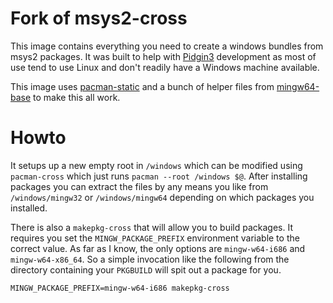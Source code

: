 # Fork of msys2-cross

This image contains everything you need to create a windows bundles from msys2
packages.  It was built to help with [Pidgin3](https://pidgin.im) development
as most of use tend to use Linux and don't readily have a Windows machine
available.

This image uses
[pacman-static](https://aur.archlinux.org/packages/pacman-static/) and a bunch
of helper files from [mingw64-base](http://repo.msys2.org/distrib/x86_64/) to
make this all work.

# Howto

It setups up a new empty root in `/windows` which can be modified using
`pacman-cross` which just runs `pacman --root /windows $@`.  After installing
packages you can extract the files by any means you like from
`/windows/mingw32` or `/windows/mingw64` depending on which packages you
installed.

There is also a `makepkg-cross` that will allow you to build packages.  It
requires you set the `MINGW_PACKAGE_PREFIX` environment variable to the
correct value.  As far as I know, the only options are `mingw-w64-i686` and
`mingw-w64-x86_64`.  So a simple invocation like the following from the
directory containing your `PKGBUILD` will spit out a package for you.

```
MINGW_PACKAGE_PREFIX=mingw-w64-i686 makepkg-cross
```



